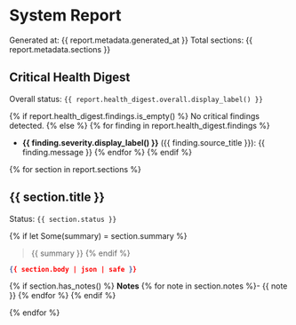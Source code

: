 # System Report

Generated at: {{ report.metadata.generated_at }}
Total sections: {{ report.metadata.sections }}

## Critical Health Digest

Overall status: `{{ report.health_digest.overall.display_label() }}`

{% if report.health_digest.findings.is_empty() %}
No critical findings detected.
{% else %}
{% for finding in report.health_digest.findings %}
- **{{ finding.severity.display_label() }}** ({{ finding.source_title }}): {{ finding.message }}
{% endfor %}
{% endif %}

{% for section in report.sections %}
## {{ section.title }}

Status: `{{ section.status }}`

{% if let Some(summary) = section.summary %}
> {{ summary }}
{% endif %}

```json
{{ section.body | json | safe }}
```

{% if section.has_notes() %}
**Notes**
{% for note in section.notes %}- {{ note }}
{% endfor %}
{% endif %}

{% endfor %}
